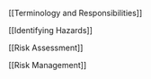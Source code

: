[[Terminology and Responsibilities]]

[[Identifying Hazards]]

[[Risk Assessment]]

[[Risk Management]]

